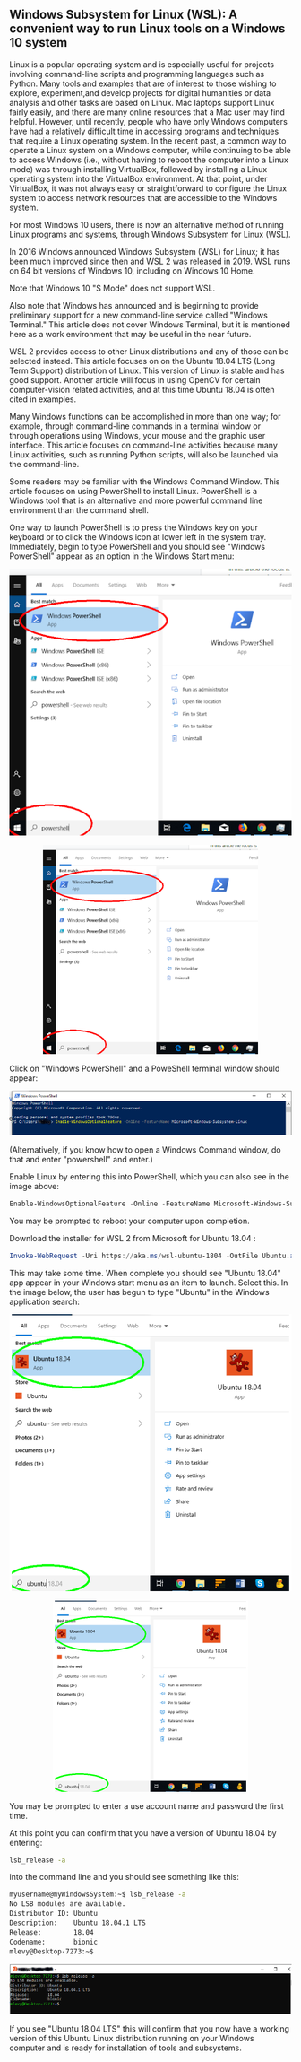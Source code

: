 ## Windows Subsystem for Linux (WSL): A convenient way to run Linux tools on a Windows 10 system

Linux is a popular operating system and is especially useful for projects involving command-line scripts and programming languages such as Python. Many tools and examples that are of interest to those wishing to explore, experiment,and develop projects for digital humanities or data analysis and other tasks are based on Linux. Mac laptops support Linux fairly easily, and there are many online resources that a Mac user may find helpful. However, until recently, people who have only Windows computers have had a relatively difficult time in accessing programs and techniques that require a Linux operating system. In the recent past, a common way to operate a Linux system on a Windows computer, while continuing to be able to access Windows (i.e., without having to reboot the computer into a Linux mode) was through installing VirtualBox, followed by installing a Linux operating system into the VirtualBox environment. At that point, under VirtualBox, it was not always easy or straightforward to configure the Linux system to access network resources that are accessible to the Windows system.

For most Windows 10 users, there is now an alternative method of running Linux programs and systems, through Windows Subsystem for Linux (WSL).

In 2016 Windows announced Windows Subsystem (WSL) for Linux; it has been much improved since then and WSL 2 was released in 2019. WSL runs on 64 bit versions of Windows 10, including on Windows 10 Home.

Note that Windows 10 "S Mode" does not support WSL.

Also note that Windows has announced and is beginning to provide preliminary support for a new command-line service called "Windows Terminal." This article does not cover Windows Terminal, but it is mentioned here as a work environment that may be useful in the near future.

WSL 2 provides access to other Linux distributions and any of those can be selected instead. This article focuses on on the Ubuntu 18.04 LTS (Long Term Support) distribution of Linux. This version of Linux is stable and has good support. Another article will focus in using OpenCV for certain computer-vision related activities, and at this time Ubuntu 18.04 is often cited in examples.

Many Windows functions can be accomplished in more than one way; for example, through command-line commands in a terminal window or through operations using Windows, your mouse and the graphic user interface. This article focuses on command-line activities because many Linux activities, such as running Python scripts, will also be launched via the command-line.

Some readers may be familiar with the Windows Command Window. This article focuses on using PowerShell to install Linux. PowerShell is a Windows tool that is an alternative and more powerful command line environment than the command shell.

One way to launch PowerShell is to press the Windows key on your keyboard or to click the Windows icon at lower left in the system tray. Immediately, begin to type PowerShell and you should see "Windows PowerShell" appear as an option in the Windows Start menu:

  ![alt text](https://github.com/michaelrlevy/installing_linux_on_windows/blob/master/Launching%20Windows%20Powershell.png "Launching Windows PowerShell" )
  
<p align="center">
  <img src="https://raw.githubusercontent.com/michaelrlevy/installing_linux_on_windows/master/Launching%20Windows%20Powershell.png" width="384" height="373" title="Launching Windows PowerShell">
</p>
  
Click on "Windows PowerShell" and a PoweShell terminal window should appear:

  ![alt text](https://github.com/michaelrlevy/installing_linux_on_windows/blob/master/Windows%20PowerShell%20Terminal.png "Windows PowerShell terminal")
  
(Alternatively, if you know how to open a Windows Command window, do that and enter "powershell" and enter.)

Enable Linux by entering this into PowerShell, which you can also see in the image above:

```PowerShell
Enable-WindowsOptionalFeature -Online -FeatureName Microsoft-Windows-Subsystem-Linux
```

You may be prompted to reboot your computer upon completion.

Download the installer for WSL 2 from Microsoft for Ubuntu 18.04 :

```PowerShell
Invoke-WebRequest -Uri https://aka.ms/wsl-ubuntu-1804 -OutFile Ubuntu.appx -UseBasicParsing
```

This may take some time. When complete you should see "Ubuntu 18.04" app appear in your Windows start menu as an item to launch. Select this. In the image below, the user has begun to type "Ubuntu" in the Windows application search:

  ![alt text](https://github.com/michaelrlevy/installing_linux_on_windows/blob/master/Launch%20Ubuntu.png "Launch Ubuntu 18.04 with WSL")

<p align="center">
  <img src="https://raw.githubusercontent.com/michaelrlevy/installing_linux_on_windows/master/Launch%20Ubuntu.png" width="348" height="341" title="Launching Windows PowerShell">
</p>

You may be prompted to enter a use account name and password the first time.

At this point you can confirm that you have a version of Ubuntu 18.04 by entering:

```bash
lsb_release -a
```
into the command line and you should see something like this:
```bash
myusername@myWindowsSystem:~$ lsb_release -a
No LSB modules are available.
Distributor ID: Ubuntu
Description:    Ubuntu 18.04.1 LTS
Release:        18.04
Codename:       bionic
mlevy@Desktop-7273:~$
```

  ![alt text](https://github.com/michaelrlevy/installing_linux_on_windows/blob/master/Ubuntu%20Terminal%20Window.png "Ubuntu running and confirming version 18.04 'bionic'")


If you see "Ubuntu 18.04 LTS" this will confirm that you now have a working version of this Ubuntu Linux distribution running on your Windows computer and is ready for installation of tools and subsystems.
